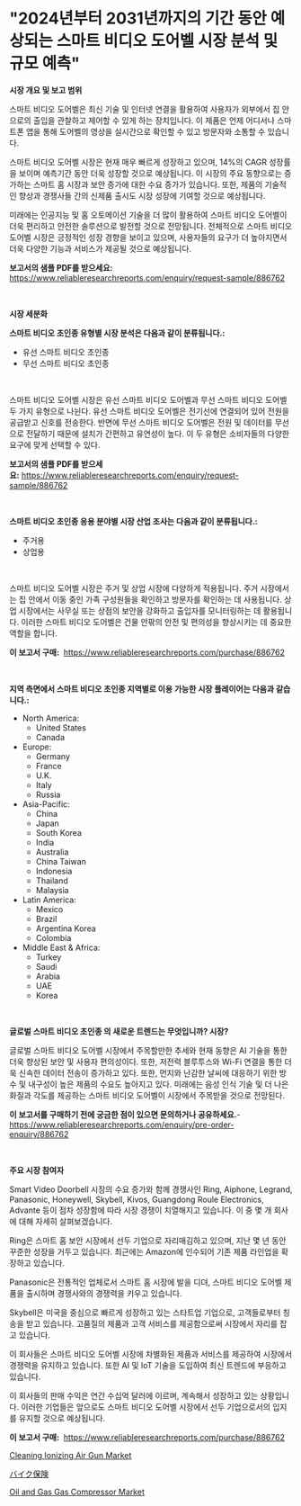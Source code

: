 <p><h1>"2024년부터 2031년까지의 기간 동안 예상되는 스마트 비디오 도어벨 시장 분석 및 규모 예측"</h1></p><p><strong>시장 개요 및 보고 범위</strong></p>
<p><p>스마트 비디오 도어벨은 최신 기술 및 인터넷 연결을 활용하여 사용자가 외부에서 집 안으로의 출입을 관찰하고 제어할 수 있게 하는 장치입니다. 이 제품은 언제 어디서나 스마트폰 앱을 통해 도어벨의 영상을 실시간으로 확인할 수 있고 방문자와 소통할 수 있습니다. </p><p>스마트 비디오 도어벨 시장은 현재 매우 빠르게 성장하고 있으며, 14%의 CAGR 성장률을 보이며 예측기간 동안 더욱 성장할 것으로 예상됩니다. 이 시장의 주요 동향으로는 증가하는 스마트 홈 시장과 보안 증가에 대한 수요 증가가 있습니다. 또한, 제품의 기술적인 향상과 경쟁사들 간의 신제품 출시도 시장 성장에 기여할 것으로 예상됩니다.</p><p>미래에는 인공지능 및 홈 오토메이션 기술을 더 많이 활용하여 스마트 비디오 도어벨이 더욱 편리하고 안전한 솔루션으로 발전할 것으로 전망됩니다. 전체적으로 스마트 비디오 도어벨 시장은 긍정적인 성장 경향을 보이고 있으며, 사용자들의 요구가 더 높아지면서 더욱 다양한 기능과 서비스가 제공될 것으로 예상됩니다.</p></p>
<p><strong>보고서의 샘플 PDF를 받으세요:</strong> <a href="https://www.reliableresearchreports.com/enquiry/request-sample/886762">https://www.reliableresearchreports.com/enquiry/request-sample/886762</a></p>
<p>&nbsp;</p>
<p><strong>시장 세분화</strong></p>
<p><strong>스마트 비디오 초인종 유형별 시장 분석은 다음과 같이 분류됩니다.:</strong></p>
<p><ul><li>유선 스마트 비디오 초인종</li><li>무선 스마트 비디오 초인종</li></ul></p>
<p>&nbsp;</p>
<p><p>스마트 비디오 도어벨 시장은 유선 스마트 비디오 도어벨과 무선 스마트 비디오 도어벨 두 가지 유형으로 나뉜다. 유선 스마트 비디오 도어벨은 전기선에 연결되어 있어 전원을 공급받고 신호를 전송한다. 반면에 무선 스마트 비디오 도어벨은 전원 및 데이터를 무선으로 전달하기 때문에 설치가 간편하고 유연성이 높다. 이 두 유형은 소비자들의 다양한 요구에 맞게 선택할 수 있다.</p></p>
<p><strong>보고서의 샘플 PDF를 받으세요:</strong>&nbsp;<a href="https://www.reliableresearchreports.com/enquiry/request-sample/886762">https://www.reliableresearchreports.com/enquiry/request-sample/886762</a></p>
<p>&nbsp;</p>
<p><strong> 스마트 비디오 초인종 응용 분야별 시장 산업 조사는 다음과 같이 분류됩니다.:</strong></p>
<p><ul><li>주거용</li><li>상업용</li></ul></p>
<p>&nbsp;</p>
<p><p>스마트 비디오 도어벨 시장은 주거 및 상업 시장에 다양하게 적용됩니다. 주거 시장에서는 집 안에서 이동 중인 가족 구성원들을 확인하고 방문자를 확인하는 데 사용됩니다. 상업 시장에서는 사무실 또는 상점의 보안을 강화하고 출입자를 모니터링하는 데 활용됩니다. 이러한 스마트 비디오 도어벨은 건물 안팎의 안전 및 편의성을 향상시키는 데 중요한 역할을 합니다.</p></p>
<p><strong>이 보고서 구매:</strong>&nbsp; <a href="https://www.reliableresearchreports.com/purchase/886762">https://www.reliableresearchreports.com/purchase/886762</a></p>
<p>&nbsp;</p>
<p><strong>지역 측면에서 스마트 비디오 초인종 지역별로 이용 가능한 시장 플레이어는 다음과 같습니다.:</strong></p>
<p><ul>
    <li>
        North America:
        <ul>
            <li>United States</li>
            <li>Canada</li>
        </ul>
    </li>
    <li>
        Europe:
        <ul>
            <li>Germany</li>
            <li>France</li>
            <li>U.K.</li>
            <li>Italy</li>
            <li>Russia</li>
        </ul>
    </li>
    <li>
        Asia-Pacific:
        <ul>
            <li>China</li>
            <li>Japan</li>
            <li>South Korea</li>
            <li>India</li>
            <li>Australia</li>
            <li>China Taiwan</li>
            <li>Indonesia</li>
            <li>Thailand</li>
            <li>Malaysia</li>
        </ul>
    </li>
    <li>
        Latin America:
        <ul>
            <li>Mexico</li>
            <li>Brazil</li>
            <li>Argentina Korea</li>
            <li>Colombia</li>
        </ul>
    </li>
    <li>
        Middle East & Africa:
        <ul>
            <li>Turkey</li>
            <li>Saudi</li>
            <li>Arabia</li>
            <li>UAE</li>
            <li>Korea</li>
        </ul>
    </li>
    </ul></p>
<p>&nbsp;</p>
<p><strong>글로벌 스마트 비디오 초인종 의 새로운 트렌드는 무엇입니까? 시장?</strong></p>
<p><p>글로벌 스마트 비디오 도어벨 시장에서 주목할만한 추세와 현재 동향은 AI 기술을 통한 더욱 향상된 보안 및 사용자 편의성이다. 또한, 저전력 블루투스와 Wi-Fi 연결을 통한 더욱 신속한 데이터 전송이 증가하고 있다. 또한, 먼지와 난감한 날씨에 대응하기 위한 방수 및 내구성이 높은 제품의 수요도 높아지고 있다. 미래에는 음성 인식 기술 및 더 나은 화질과 각도를 제공하는 스마트 비디오 도어벨이 시장에서 주목받을 것으로 전망된다.</p></p>
<p><strong>이 보고서를 구매하기 전에 궁금한 점이 있으면 문의하거나 공유하세요.</strong>- <a href="https://www.reliableresearchreports.com/enquiry/pre-order-enquiry/886762">https://www.reliableresearchreports.com/enquiry/pre-order-enquiry/886762</a></p>
<p>&nbsp;</p>
<p><strong>주요 시장 참여자</strong></p>
<p><p>Smart Video Doorbell 시장의 수요 증가와 함께 경쟁사인 Ring, Aiphone, Legrand, Panasonic, Honeywell, Skybell, Kivos, Guangdong Roule Electronics, Advante 등이 점차 성장함에 따라 시장 경쟁이 치열해지고 있습니다. 이 중 몇 개 회사에 대해 자세히 살펴보겠습니다.</p><p>Ring은 스마트 홈 보안 시장에서 선두 기업으로 자리매김하고 있으며, 지난 몇 년 동안 꾸준한 성장을 거두고 있습니다. 최근에는 Amazon에 인수되어 기존 제품 라인업을 확장하고 있습니다.</p><p>Panasonic은 전통적인 업체로서 스마트 홈 시장에 발을 디뎌, 스마트 비디오 도어벨 제품을 출시하며 경쟁사와의 경쟁력을 키우고 있습니다.</p><p>Skybell은 미국을 중심으로 빠르게 성장하고 있는 스타트업 기업으로, 고객들로부터 칭송을 받고 있습니다. 고품질의 제품과 고객 서비스를 제공함으로써 시장에서 자리를 잡고 있습니다.</p><p>이 회사들은 스마트 비디오 도어벨 시장에 차별화된 제품과 서비스를 제공하여 시장에서 경쟁력을 유지하고 있습니다. 또한 AI 및 IoT 기술을 도입하여 최신 트렌드에 부응하고 있습니다.</p><p>이 회사들의 판매 수익은 연간 수십억 달러에 이르며, 계속해서 성장하고 있는 상황입니다. 이러한 기업들은 앞으로도 스마트 비디오 도어벨 시장에서 선두 기업으로서의 입지를 유지할 것으로 예상됩니다.</p></p>
<p><strong>이 보고서 구매:</strong>&nbsp;&nbsp;<a href="https://www.reliableresearchreports.com/purchase/886762">https://www.reliableresearchreports.com/purchase/886762</a></p>
<p><p><a href="https://www.linkedin.com/pulse/cleaning-ionizing-air-gun-market-size-reflecting-forecast-ly84e?trackingId=2%2B9BWZcn9jU1CmuWFYcGoA%3D%3D">Cleaning Ionizing Air Gun Market</a></p><p><a href="https://github.com/zoetazuur/Market-Research-Report-List-1/blob/main/337488017464.md">バイク保険</a></p><p><a href="https://www.linkedin.com/pulse/oil-gas-compressor-market-offer-valuable-insights-size-share-la4te?trackingId=fTAJHUaD20zgUZ1S82Tr0w%3D%3D">Oil and Gas Gas Compressor Market</a></p></p>
